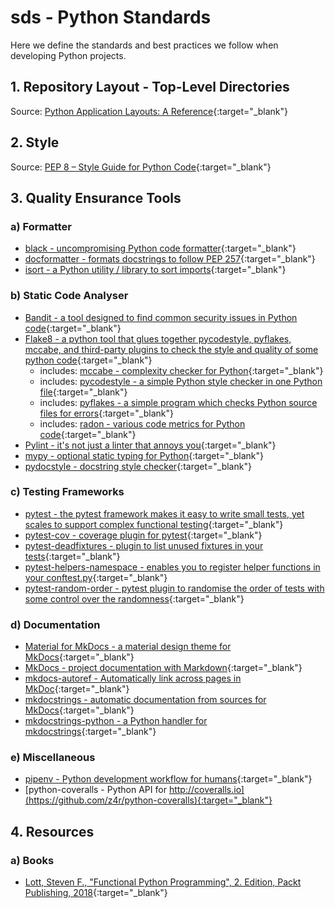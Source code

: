 # sds - Python Standards

Here we define the standards and best practices we follow when developing Python projects.

## 1. Repository Layout - Top-Level Directories

Source: [Python Application Layouts: A Reference](https://realpython.com/python-application-layouts/){:target="_blank"}

## 2. Style

Source: [PEP 8 – Style Guide for Python Code](https://peps.python.org/pep-0008/){:target="_blank"}

## 3. Quality Ensurance Tools

### a) Formatter

- [black - uncompromising Python code formatter](https://github.com/psf/black){:target="_blank"}
- [docformatter - formats docstrings to follow PEP 257](https://github.com/PyCQA/docformatter){:target="_blank"}
- [isort - a Python utility / library to sort imports](https://github.com/PyCQA/isort){:target="_blank"}

### b) Static Code Analyser

- [Bandit - a tool designed to find common security issues in Python code](https://github.com/PyCQA/bandit){:target="_blank"}
- [Flake8 - a python tool that glues together pycodestyle, pyflakes, mccabe, and third-party plugins to check the style and quality of some python code](https://github.com/pycqa/flake8){:target="_blank"}
  - includes: [mccabe - complexity checker for Python](https://github.com/PyCQA/mccabe){:target="_blank"}
  - includes: [pycodestyle - a simple Python style checker in one Python file](https://github.com/PyCQA/pycodestyle){:target="_blank"}
  - includes: [pyflakes - a simple program which checks Python source files for errors](https://github.com/PyCQA/pyflakes){:target="_blank"}
  - includes: [radon - various code metrics for Python code](https://github.com/rubik/radon){:target="_blank"}
- [Pylint - it's not just a linter that annoys you](https://github.com/PyCQA/pylint/){:target="_blank"}
- [mypy - optional static typing for Python](https://github.com/python/mypy){:target="_blank"}
- [pydocstyle - docstring style checker](https://github.com/PyCQA/pydocstyle){:target="_blank"}

### c) Testing Frameworks

- [pytest - the pytest framework makes it easy to write small tests, yet scales to support complex functional testing](https://github.com/pytest-dev/pytest/){:target="_blank"}
- [pytest-cov - coverage plugin for pytest](https://github.com/pytest-dev/pytest-cov){:target="_blank"}
- [pytest-deadfixtures - plugin to list unused fixtures in your tests](https://github.com/jllorencetti/pytest-deadfixtures){:target="_blank"}
- [pytest-helpers-namespace - enables you to register helper functions in your conftest.py](https://github.com/saltstack/pytest-helpers-namespace){:target="_blank"}
- [pytest-random-order - pytest plugin to randomise the order of tests with some control over the randomness](https://github.com/jbasko/pytest-random-order){:target="_blank"}

### d) Documentation

- [Material for MkDocs - a material design theme for MkDocs](https://github.com/mkdocs/mkdocs/){:target="_blank"}
- [MkDocs - project documentation with Markdown](https://github.com/mkdocs/mkdocs/){:target="_blank"}
- [mkdocs-autoref - Automatically link across pages in MkDoc](https://github.com/mkdocstrings/autorefs/){:target="_blank"}
- [mkdocstrings - automatic documentation from sources for MkDocs](https://github.com/mkdocstrings/mkdocstrings){:target="_blank"}
- [mkdocstrings-python - a Python handler for mkdocstrings](https://github.com/mkdocstrings/python){:target="_blank"}

### e) Miscellaneous

- [pipenv - Python development workflow for humans](https://github.com/pypa/pipenv){:target="_blank"}
- [python-coveralls - Python API for http://coveralls.io](https://github.com/z4r/python-coveralls){:target="_blank"}

## 4. Resources

### a) Books

- [Lott, Steven F., "Functional Python Programming", 2. Edition, Packt Publishing, 2018](https://www.packtpub.com/product/functional-python-programming-second-edition/9781788627061){:target="_blank"}

